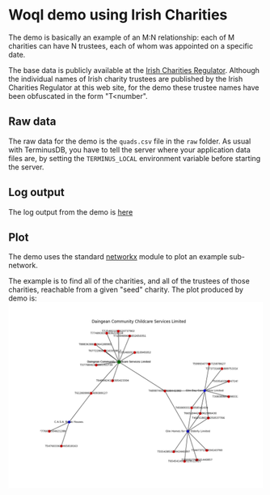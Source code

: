 # Woql demo using Irish Charities 

The demo is basically an example of an M:N relationship: each of M charities can have N trustees,  each of whom was appointed on a specific date.

The base data is publicly available at the [Irish Charities Regulator](https://www.charitiesregulator.ie/en/information-for-the-public/search-the-register-of-charities).  Although the individual names of Irish charity trustees are published by the Irish Charities Regulator at this web site,  for the demo these trustee names have been obfuscated in the form "T<number".

## Raw data
The raw data for the demo is the `quads.csv` file in the `raw` folder.  As usual with TerminusDB,  you have to tell the server where your application data files are,  by setting the `TERMINUS_LOCAL` environment variable before starting the server.

## Log output
The log output from the demo is [here](https://github.com/Chrisjhorn/terminusDB/blob/master/charities/log.txt)

## Plot
The demo uses the standard [networkx](https://networkx.github.io/) module to plot an example sub-network.

The example is to find all of the charities,  and all of the trustees of those charities,  reachable from a given "seed" charity.  The plot produced by demo is: ![plot](https://github.com/Chrisjhorn/terminusDB/blob/master/charities/charities.png)

